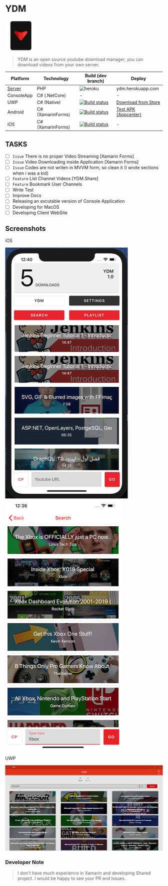 # YDM

![logo](Assets/logo.png)

> YDM is an open source youtube download manager, you can download videos from your own server.

| Platform   | Technology    | Build (dev branch) | Deploy
|------------|---------------|-------|------|
| [Server](https://github.com/yazdipour/ydm-server) | PHP | ![heroku](https://img.shields.io/badge/build-succeed-blue.svg) | ydm.herokuapp.com
| ConsoleApp | C# (.NetCore) | - | -
| UWP        | C# (Native)   | [![Build status](https://build.appcenter.ms/v0.1/apps/a8d27600-4399-4bd7-ad04-d1921096b710/branches/dev/badge)](https://appcenter.ms) | [Download from Store](https://www.microsoft.com/en-us/p/ydm/9pltn8lxg7m4?rtc=1)
| Android    | C# (XamarinForms)   | [![Build status](https://build.appcenter.ms/v0.1/apps/04b96dc5-679f-4a07-89e1-bedb936590b2/branches/dev/badge)](https://appcenter.ms) | [Test APK (Appcenter)](https://install.appcenter.ms/users/yazdipour/apps/ydm.android/distribution_groups/testers)
| iOS        | C# (XamarinForms)   | [![Build status](https://build.appcenter.ms/v0.1/apps/0fbbf24b-295b-49a7-9597-9f63d90459bd/branches/dev/badge)](https://appcenter.ms) | - |

## TASKS

* [ ] `Issue` There is no proper Video Streaming [Xamarin Forms]
* [ ] `Issue` Video Downloading inside Application [Xamarin Forms]
* [ ] `Issue` Codes are not writen in MVVM form, so clean it (I wrote sections when i was a kid)
* [ ] `Feature` List Channel Videos [YDM.Share]
* [ ] `Feature` Bookmark User Channels
* [ ] Write Test
* [ ] Improve Docs
* [ ] Releasing an excutable version of Console Application
* [ ] Developing for MacOS
* [ ] Developing Client WebSite

## Screenshots

iOS

![ios](Assets/Screenshots/ios.png)
![ios](Assets/Screenshots/ios2.png)

UWP

![uwp](Assets/Screenshots/uwp.png)

### Developer Note

> I don't have much experience in Xamarin and developing Shared project. I would be happy to see your PR and Issues.